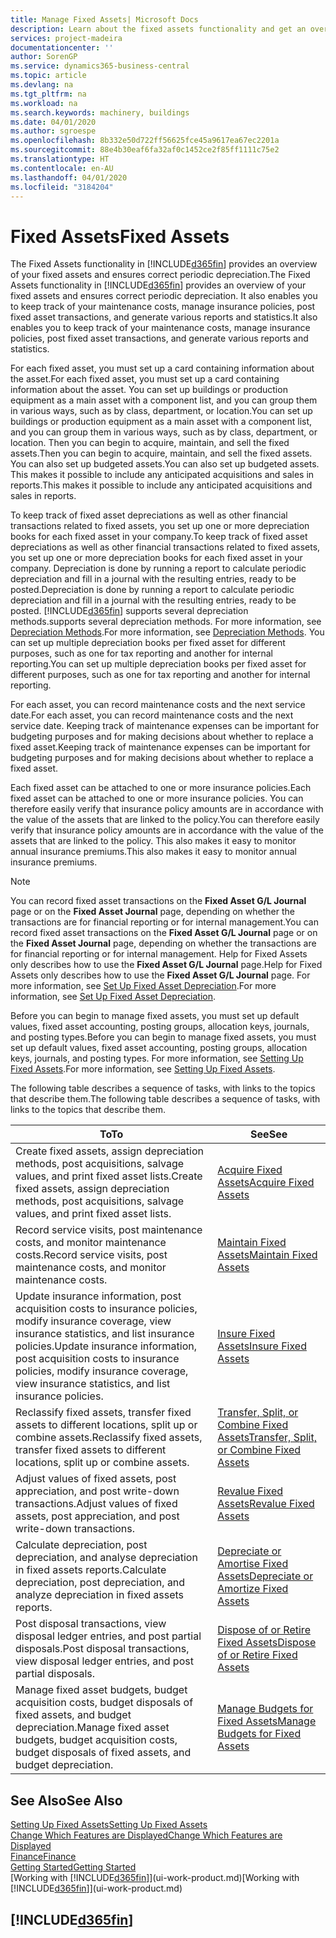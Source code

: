 ```yaml
---
title: Manage Fixed Assets| Microsoft Docs
description: Learn about the fixed assets functionality and get an overview of how to work with fixed assets.
services: project-madeira
documentationcenter: ''
author: SorenGP
ms.service: dynamics365-business-central
ms.topic: article
ms.devlang: na
ms.tgt_pltfrm: na
ms.workload: na
ms.search.keywords: machinery, buildings
ms.date: 04/01/2020
ms.author: sgroespe
ms.openlocfilehash: 8b332e50d722ff56625fce45a9617ea67ec2201a
ms.sourcegitcommit: 88e4b30eaf6fa32af0c1452ce2f85ff1111c75e2
ms.translationtype: HT
ms.contentlocale: en-AU
ms.lasthandoff: 04/01/2020
ms.locfileid: "3184204"
---
```

# <a name="fixed-assets"></a><span data-ttu-id="0309f-103">Fixed Assets</span><span class="sxs-lookup"><span data-stu-id="0309f-103">Fixed Assets</span></span>
<span data-ttu-id="0309f-104">The Fixed Assets functionality in [!INCLUDE[d365fin](includes/d365fin_md.md)] provides an overview of your fixed assets and ensures correct periodic depreciation.</span><span class="sxs-lookup"><span data-stu-id="0309f-104">The Fixed Assets functionality in [!INCLUDE[d365fin](includes/d365fin_md.md)] provides an overview of your fixed assets and ensures correct periodic depreciation.</span></span> <span data-ttu-id="0309f-105">It also enables you to keep track of your maintenance costs, manage insurance policies, post fixed asset transactions, and generate various reports and statistics.</span><span class="sxs-lookup"><span data-stu-id="0309f-105">It also enables you to keep track of your maintenance costs, manage insurance policies, post fixed asset transactions, and generate various reports and statistics.</span></span>

<span data-ttu-id="0309f-106">For each fixed asset, you must set up a card containing information about the asset.</span><span class="sxs-lookup"><span data-stu-id="0309f-106">For each fixed asset, you must set up a card containing information about the asset.</span></span> <span data-ttu-id="0309f-107">You can set up buildings or production equipment as a main asset with a component list, and you can group them in various ways, such as by class, department, or location.</span><span class="sxs-lookup"><span data-stu-id="0309f-107">You can set up buildings or production equipment as a main asset with a component list, and you can group them in various ways, such as by class, department, or location.</span></span> <span data-ttu-id="0309f-108">Then you can begin to acquire, maintain, and sell the fixed assets.</span><span class="sxs-lookup"><span data-stu-id="0309f-108">Then you can begin to acquire, maintain, and sell the fixed assets.</span></span> <span data-ttu-id="0309f-109">You can also set up budgeted assets.</span><span class="sxs-lookup"><span data-stu-id="0309f-109">You can also set up budgeted assets.</span></span> <span data-ttu-id="0309f-110">This makes it possible to include any anticipated acquisitions and sales in reports.</span><span class="sxs-lookup"><span data-stu-id="0309f-110">This makes it possible to include any anticipated acquisitions and sales in reports.</span></span>

<span data-ttu-id="0309f-111">To keep track of fixed asset depreciations as well as other financial transactions related to fixed assets, you set up one or more depreciation books for each fixed asset in your company.</span><span class="sxs-lookup"><span data-stu-id="0309f-111">To keep track of fixed asset depreciations as well as other financial transactions related to fixed assets, you set up one or more depreciation books for each fixed asset in your company.</span></span> <span data-ttu-id="0309f-112">Depreciation is done by running a report to calculate periodic depreciation and fill in a journal with the resulting entries, ready to be posted.</span><span class="sxs-lookup"><span data-stu-id="0309f-112">Depreciation is done by running a report to calculate periodic depreciation and fill in a journal with the resulting entries, ready to be posted.</span></span> [!INCLUDE[d365fin](includes/d365fin_md.md)] <span data-ttu-id="0309f-113">supports several depreciation methods.</span><span class="sxs-lookup"><span data-stu-id="0309f-113">supports several depreciation methods.</span></span> <span data-ttu-id="0309f-114">For more information, see [Depreciation Methods](fa-depreciation-methods.md).</span><span class="sxs-lookup"><span data-stu-id="0309f-114">For more information, see [Depreciation Methods](fa-depreciation-methods.md).</span></span> <span data-ttu-id="0309f-115">You can set up multiple depreciation books per fixed asset for different purposes, such as one for tax reporting and another for internal reporting.</span><span class="sxs-lookup"><span data-stu-id="0309f-115">You can set up multiple depreciation books per fixed asset for different purposes, such as one for tax reporting and another for internal reporting.</span></span>

<span data-ttu-id="0309f-116">For each asset, you can record maintenance costs and the next service date.</span><span class="sxs-lookup"><span data-stu-id="0309f-116">For each asset, you can record maintenance costs and the next service date.</span></span> <span data-ttu-id="0309f-117">Keeping track of maintenance expenses can be important for budgeting purposes and for making decisions about whether to replace a fixed asset.</span><span class="sxs-lookup"><span data-stu-id="0309f-117">Keeping track of maintenance expenses can be important for budgeting purposes and for making decisions about whether to replace a fixed asset.</span></span>

<span data-ttu-id="0309f-118">Each fixed asset can be attached to one or more insurance policies.</span><span class="sxs-lookup"><span data-stu-id="0309f-118">Each fixed asset can be attached to one or more insurance policies.</span></span> <span data-ttu-id="0309f-119">You can therefore easily verify that insurance policy amounts are in accordance with the value of the assets that are linked to the policy.</span><span class="sxs-lookup"><span data-stu-id="0309f-119">You can therefore easily verify that insurance policy amounts are in accordance with the value of the assets that are linked to the policy.</span></span> <span data-ttu-id="0309f-120">This also makes it easy to monitor annual insurance premiums.</span><span class="sxs-lookup"><span data-stu-id="0309f-120">This also makes it easy to monitor annual insurance premiums.</span></span>

> [!NOTE]  
>   <span data-ttu-id="0309f-121">You can record fixed asset transactions on the **Fixed Asset G/L Journal** page or on the **Fixed Asset Journal** page, depending on whether the transactions are for financial reporting or for internal management.</span><span class="sxs-lookup"><span data-stu-id="0309f-121">You can record fixed asset transactions on the **Fixed Asset G/L Journal** page or on the **Fixed Asset Journal** page, depending on whether the transactions are for financial reporting or for internal management.</span></span> <span data-ttu-id="0309f-122">Help for Fixed Assets only describes how to use the **Fixed Asset G/L Journal** page.</span><span class="sxs-lookup"><span data-stu-id="0309f-122">Help for Fixed Assets only describes how to use the **Fixed Asset G/L Journal** page.</span></span> <span data-ttu-id="0309f-123">For more information, see [Set Up Fixed Asset Depreciation](fa-how-setup-depreciation.md).</span><span class="sxs-lookup"><span data-stu-id="0309f-123">For more information, see [Set Up Fixed Asset Depreciation](fa-how-setup-depreciation.md).</span></span>

<span data-ttu-id="0309f-124">Before you can begin to manage fixed assets, you must set up default values, fixed asset accounting, posting groups, allocation keys, journals, and posting types.</span><span class="sxs-lookup"><span data-stu-id="0309f-124">Before you can begin to manage fixed assets, you must set up default values, fixed asset accounting, posting groups, allocation keys, journals, and posting types.</span></span> <span data-ttu-id="0309f-125">For more information, see [Setting Up Fixed Assets](fa-setup.md).</span><span class="sxs-lookup"><span data-stu-id="0309f-125">For more information, see [Setting Up Fixed Assets](fa-setup.md).</span></span>

<span data-ttu-id="0309f-126">The following table describes a sequence of tasks, with links to the topics that describe them.</span><span class="sxs-lookup"><span data-stu-id="0309f-126">The following table describes a sequence of tasks, with links to the topics that describe them.</span></span>

| <span data-ttu-id="0309f-127">To</span><span class="sxs-lookup"><span data-stu-id="0309f-127">To</span></span> | <span data-ttu-id="0309f-128">See</span><span class="sxs-lookup"><span data-stu-id="0309f-128">See</span></span> |
| --- | --- |
| <span data-ttu-id="0309f-129">Create fixed assets, assign depreciation methods, post acquisitions, salvage values, and print fixed asset lists.</span><span class="sxs-lookup"><span data-stu-id="0309f-129">Create fixed assets, assign depreciation methods, post acquisitions, salvage values, and print fixed asset lists.</span></span> |[<span data-ttu-id="0309f-130">Acquire Fixed Assets</span><span class="sxs-lookup"><span data-stu-id="0309f-130">Acquire Fixed Assets</span></span>](fa-how-acquire.md) |
| <span data-ttu-id="0309f-131">Record service visits, post maintenance costs, and monitor maintenance costs.</span><span class="sxs-lookup"><span data-stu-id="0309f-131">Record service visits, post maintenance costs, and monitor maintenance costs.</span></span> |[<span data-ttu-id="0309f-132">Maintain Fixed Assets</span><span class="sxs-lookup"><span data-stu-id="0309f-132">Maintain Fixed Assets</span></span>](fa-how-maintain.md) |
| <span data-ttu-id="0309f-133">Update insurance information, post acquisition costs to insurance policies, modify insurance coverage, view insurance statistics, and list insurance policies.</span><span class="sxs-lookup"><span data-stu-id="0309f-133">Update insurance information, post acquisition costs to insurance policies, modify insurance coverage, view insurance statistics, and list insurance policies.</span></span> |[<span data-ttu-id="0309f-134">Insure Fixed Assets</span><span class="sxs-lookup"><span data-stu-id="0309f-134">Insure Fixed Assets</span></span>](fa-how-insure.md) |
| <span data-ttu-id="0309f-135">Reclassify fixed assets, transfer fixed assets to different locations, split up or combine assets.</span><span class="sxs-lookup"><span data-stu-id="0309f-135">Reclassify fixed assets, transfer fixed assets to different locations, split up or combine assets.</span></span> |[<span data-ttu-id="0309f-136">Transfer, Split, or Combine Fixed Assets</span><span class="sxs-lookup"><span data-stu-id="0309f-136">Transfer, Split, or Combine Fixed Assets</span></span>](fa-how-trans-split-combine.md) |
| <span data-ttu-id="0309f-137">Adjust values of fixed assets, post appreciation, and post write-down transactions.</span><span class="sxs-lookup"><span data-stu-id="0309f-137">Adjust values of fixed assets, post appreciation, and post write-down transactions.</span></span> |[<span data-ttu-id="0309f-138">Revalue Fixed Assets</span><span class="sxs-lookup"><span data-stu-id="0309f-138">Revalue Fixed Assets</span></span>](fa-how-revalue.md) |
| <span data-ttu-id="0309f-139">Calculate depreciation, post depreciation, and analyse depreciation in fixed assets reports.</span><span class="sxs-lookup"><span data-stu-id="0309f-139">Calculate depreciation, post depreciation, and  analyze depreciation in fixed assets reports.</span></span> |[<span data-ttu-id="0309f-140">Depreciate or Amortise Fixed Assets</span><span class="sxs-lookup"><span data-stu-id="0309f-140">Depreciate or Amortize Fixed Assets</span></span>](fa-how-depreciate-amortize.md) |
| <span data-ttu-id="0309f-141">Post disposal transactions, view disposal ledger entries, and post partial disposals.</span><span class="sxs-lookup"><span data-stu-id="0309f-141">Post disposal transactions, view disposal ledger entries, and post partial disposals.</span></span> |[<span data-ttu-id="0309f-142">Dispose of or Retire Fixed Assets</span><span class="sxs-lookup"><span data-stu-id="0309f-142">Dispose of or Retire Fixed Assets</span></span>](fa-how-dispose-retire.md) |
| <span data-ttu-id="0309f-143">Manage fixed asset budgets, budget acquisition costs, budget disposals of fixed assets, and budget depreciation.</span><span class="sxs-lookup"><span data-stu-id="0309f-143">Manage fixed asset budgets, budget acquisition costs, budget disposals of fixed assets, and budget depreciation.</span></span> |[<span data-ttu-id="0309f-144">Manage Budgets for Fixed Assets</span><span class="sxs-lookup"><span data-stu-id="0309f-144">Manage Budgets for Fixed Assets</span></span>](fa-how-manage-budgets.md) |

## <a name="see-also"></a><span data-ttu-id="0309f-145">See Also</span><span class="sxs-lookup"><span data-stu-id="0309f-145">See Also</span></span>
[<span data-ttu-id="0309f-146">Setting Up Fixed Assets</span><span class="sxs-lookup"><span data-stu-id="0309f-146">Setting Up Fixed Assets</span></span>](fa-setup.md)  
[<span data-ttu-id="0309f-147">Change Which Features are Displayed</span><span class="sxs-lookup"><span data-stu-id="0309f-147">Change Which Features are Displayed</span></span>](ui-experiences.md)  
[<span data-ttu-id="0309f-148">Finance</span><span class="sxs-lookup"><span data-stu-id="0309f-148">Finance</span></span>](finance.md)  
[<span data-ttu-id="0309f-149">Getting Started</span><span class="sxs-lookup"><span data-stu-id="0309f-149">Getting Started</span></span>](product-get-started.md)  
<span data-ttu-id="0309f-150">[Working with [!INCLUDE[d365fin](includes/d365fin_md.md)]](ui-work-product.md)</span><span class="sxs-lookup"><span data-stu-id="0309f-150">[Working with [!INCLUDE[d365fin](includes/d365fin_md.md)]](ui-work-product.md)</span></span>

## [!INCLUDE[d365fin](includes/free_trial_md.md)]  
 
